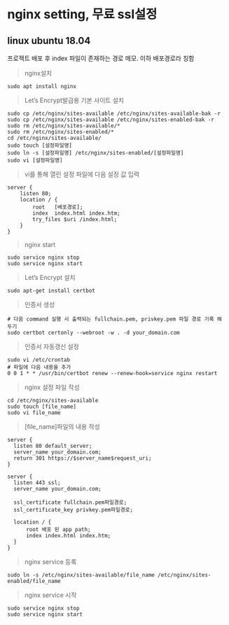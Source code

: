 # nginx setting, 무료 ssl설정
## linux ubuntu 18.04

프로젝트 배포 후 index 파일이 존재하는 경로 메모.
이하 배포경로라 칭함

> nginx설치  

    sudo apt install nginx

> Let’s Encrypt발급용 기본 사이트 설치

    sudo cp /etc/nginx/sites-available /etc/nginx/sites-available-bak -r
    sudo cp /etc/nginx/sites-available /etc/nginx/sites-enabled-bak -r
    sudo rm /etc/nginx/sites-available/*
    sudo rm /etc/nginx/sites-enabled/*
    cd /etc/nginx/sites-available/
    sudo touch [설정파일명]
    sudo ln -s [설정파일명] /etc/nginx/sites-enabled/[설정파일명]
    sudo vi [설정파일명]
    
> vi를 통해 열린 설정 파일에 다음 설정 값 입력

    server {
        listen 80;
        location / {
            root   [배포경로];
            index  index.html index.htm;
            try_files $uri /index.html;
        }
    }

> nginx start

    sudo service nginx stop
    sudo service nginx start

> Let’s Encrypt 설치

    sudo apt-get install certbot

> 인증서 생성

    # 다음 command 실행 시 출력되는 fullchain.pem, privkey.pem 파일 경로 기록 해 두기
    sudo certbot certonly --webroot -w . -d your_domain.com

> 인증서 자동갱신 설정
 
    sudo vi /etc/crontab 
    # 파일에 다음 내용을 추가
    0 0 1 * * /usr/bin/certbot renew --renew-hook=service nginx restart

> nginx 설정 파일 작성

    cd /etc/nginx/sites-available
    sudo touch [file_name]
    sudo vi file_name
  
> [file_name]파일의 내용 작성
 
    server {
      listen 80 default_server;
      server_name your_domain.com;
      return 301 https://$server_name$request_uri;
    }

    server {
      listen 443 ssl;
      server_name your_domain.com;

      ssl_certificate fullchain.pem파일경로;
      ssl_certificate_key privkey.pem파일경로;

      location / {
          root 배포 된 app path;
          index index.html index.htm;
      }
    }
  
> nginx service 등록
 
    sudo ln -s /etc/nginx/sites-available/file_name /etc/nginx/sites-enabled/file_name

> nginx service 시작
 
    sudo service nginx stop
    sudo service nginx start
